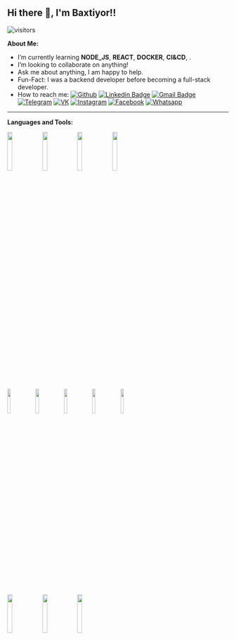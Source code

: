 ## Hi there 👋, I'm Baxtiyor!!
![visitors](https://visitor-badge.glitch.me/badge?page_id=baxt1yor)

**About Me:**
- I’m currently learning __NODE_JS__, __REACT__, __DOCKER__, __CI&CD__, .
- I’m looking to collaborate on anything!
- Ask me about anything, I am happy to help.
- Fun-Fact: I was a backend developer before becoming a full-stack developer.
- How to reach me:
[![Github](https://img.shields.io/badge/-Github-000?style=flat&logo=Github&logoColor=white)](https://github.com/baxt1yor)
[![Linkedin Badge](https://img.shields.io/badge/-LinkedIn-blue?style=flat-square&logo=Linkedin&logoColor=white&link=https://www.linkedin.com/in/baxtiyor-eshametov-99659119a)](https://www.linkedin.com/in/baxtiyor-eshametov-99659119a)
[![Gmail Badge](https://img.shields.io/badge/-Gmail-c14438?style=flat-square&logo=Gmail&logoColor=white&link=mailto:0898baxti@gmail.com)](mailto:0898baxti@gmail.com)
[![Telegram](https://img.shields.io/badge/-Telegram-2CA5E0?style=flat-square&logo=telegram&logoColor=white)](https://t.me/baxt1y0r)
[![VK](https://img.shields.io/badge/-VK-2CA5E0?style=flat-square&logo=VK&logoColor=white)](https://vk.com/realvirus)
[![Instagram](https://img.shields.io/badge/-Instagram-f09433?style=flat-square&logo=instagram&logoColor=white)](https://instagram.com/baxt1yor_)
[![Facebook](https://img.shields.io/badge/-Facebook-2CA5E0?style=flat-square&logo=facebook&logoColor=white)](https://www.facebook.com/baxtiyor.eshametov)
[![Whatsapp](https://img.shields.io/badge/-Whatsapp-24cc63?style=flat-square&logo=whatsapp&logoColor=white)](https://wa.me/999690898)

---
**Languages and Tools:**
<p>
  <code><img width="15%"  src="https://www.vectorlogo.zone/logos/php/php-ar21.svg"></code>
  <code><img width="15%" src="https://www.vectorlogo.zone/logos/laravel/laravel-ar21.svg"></code>
  <code><img width="15%" src="https://www.vectorlogo.zone/logos/getbootstrap/getbootstrap-ar21.svg"></code>
  <code><img width="15%" src="https://www.vectorlogo.zone/logos/tailwindcss/tailwindcss-ar21.svg"></code>
  <br />
  <code><img width="12%" src="https://www.vectorlogo.zone/logos/javascript/javascript-ar21.svg"></code>
  <code><img width="12%" src="https://www.vectorlogo.zone/logos/reactjs/reactjs-ar21.svg"></code>
  <code><img width="12%" src="https://www.vectorlogo.zone/logos/vuejs/vuejs-ar21.svg"></code>  
  <code><img width="12%" src="https://www.vectorlogo.zone/logos/npmjs/npmjs-ar21.svg"></code>
  <code><img width="12%" src="https://www.vectorlogo.zone/logos/js_webpack/js_webpack-ar21.svg"></code>
  <br />
  <code><img width="15%" src="https://www.vectorlogo.zone/logos/mysql/mysql-ar21.svg"></code>
  <code><img width="15%" src="https://www.vectorlogo.zone/logos/postgresql/postgresql-ar21.svg"></code>
  <code><img width="15%" src="https://www.vectorlogo.zone/logos/nodejs/nodejs-ar21.svg"></code>
  <!-- <code><img width="15%" src="https://www.vectorlogo.zone/logos/docker/docker-ar21.svg"></code> -->
</p>
